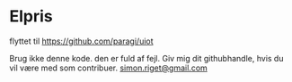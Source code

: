 # Elpris

flyttet til https://github.com/paragi/uiot

Brug ikke denne kode. den er fuld af fejl. 
Giv mig dit githubhandle, hvis du vil være med som contribuer.
simon.riget@gmail.com
